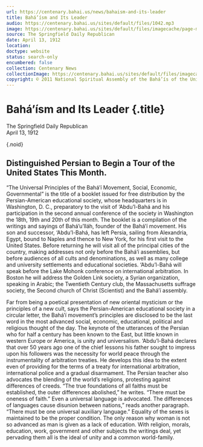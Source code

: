 ```yaml
---
url: https://centenary.bahai.us/news/bahaism-and-its-leader
title: Bahá’ísm and Its Leader
audio: https://centenary.bahai.us/sites/default/files/1042.mp3
image: https://centenary.bahai.us/sites/default/files/imagecache/page-main-image/images/press_clippings/10-13-1912%2CThe%20Springfield%20%28OH%29%20Daily%20Republican%2CBahaism%20and%20Its%20Leader.png
source: The Springfield Daily Republican
date: April 13, 1912
location: 
doctype: website
status: search-only
encumbered: false
collection: Centenary News
collectionImage: https://centenary.bahai.us/sites/default/files/imagecache/theme-image/main_image/abdulbaha-overview-small_0.jpg
copyright: © 2011 National Spiritual Assembly of the Bahá’ís of the United States
---
```



# Bahá’ísm and Its Leader {.title}

The Springfield Daily Republican  
April 13, 1912  

{.noid}  



## Distinguished Persian to Begin a Tour of the United States This Month.

“The Universal Principles of the Bahá’í Movement, Social, Economic, Governmental” is the title of a booklet issued for free distribution by the Persian-American educational society, whose headquarters is in Washington, D. C., preparatory to the visit of ‘Abdu’l-Bahá and his participation in the second annual conference of the society in Washington the 18th, 19th and 20th of this month. The booklet is a compilation of the writings and sayings of Bahá’u’lláh, founder of the Bahá’í movement. His son and successor, ‘Abdu’l-Bahá, has left Persia, sailing from Alexandria, Egypt, bound to Naples and thence to New York, for his first visit to the United States. Before returning he will visit all of the principal cities of the country, making addresses not only before the Bahá’í assemblies, but before audiences of all cults and denominations, as well as many college and university settlements and educational societies. ‘Abdu’l-Bahá will speak before the Lake Mohonk conference on international arbitration. In Boston he will address the Golden Link society, a Syrian organization, speaking in Arabic; the Twentieth Century club, the Massachusetts suffrage society, the Second church of Christ (Scientist) and the Bahá’í assembly.

Far from being a poetical presentation of new oriental mysticism or the principles of a new cult, says the Persian-American educational society in a circular letter, the Bahá’í movement’s principles are disclosed to be the last word in the most advanced social, economic, educational, political and religious thought of the day. The keynote of the utterances of the Persian who for half a century has been known to the East, but little known in western Europe or America, is unity and universalism. ‘Abdu’l-Bahá declares that over 50 years ago one of the chief lessons his father sought to impress upon his followers was the necessity for world peace through the instrumentality of arbitration treaties. He develops this idea to the extent even of providing for the terms of a treaty for international arbitration, international police and a gradual disarmament. The Persian teacher also advocates the blending of the world’s religions, protesting against differences of creeds. “The true foundations of all faiths must be established, the outer differences abolished,” he writes. “There must be oneness of faith.” Even a universal language is advocated. The differences of languages cause disunion between nations,” reads another paragraph. “There must be one universal auxiliary language.” Equality of the sexes is maintained to be the proper condition. The only reason why woman is not so advanced as man is given as a lack of education. With religion, morals, education, work, government and other subjects the writings deal, yet pervading them all is the ideal of unity and a common world-family.